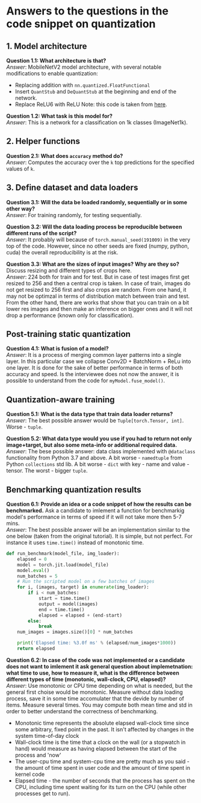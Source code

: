 # Answers to the questions in the code snippet on quantization

## 1. Model architecture

**Question 1.1: What architecture is that?**  
_Answer_: MobileNetV2 model architecture, with several notable modifications to enable quantization:
- Replacing addition with ``nn.quantized.FloatFunctional``
- Insert ``QuantStub`` and ``DeQuantStub`` at the beginning and end of the network.
- Replace ReLU6 with ReLU
Note: this code is taken from [here](https://github.com/pytorch/vision/blob/master/torchvision/models/mobilenet.py>).

**Question 1.2: What task is this model for?**  
_Answer_: This is a network for a classification on 1k classes (ImageNet1k).

## 2. Helper functions

**Question 2.1: What does `accuracy` method do?**  
_Answer_: Computes the accuracy over the `k` top predictions for the specified values of `k`.

## 3. Define dataset and data loaders
**Question 3.1: Will the data be loaded randomly, sequentially or in some other way?**  
_Answer_: For training randomly, for testing sequentially.

**Question 3.2: Will the data loading process be reproducible between different runs of the script?**  
_Answer_: It probably will because of `torch.manual_seed(191009)` in the very top of the code. However, since no other seeds are fixed (numpy, python, cuda) the overall reproducibility is at the risk.

**Question 3.3: What are the sizes of input images? Why are they so?** Discuss resizing and different types of crops here.  
_Answer_: 224 both for train and for test. But in case of test images first get resized to 256 and then a central crop is taken. In case of train, images do not get resized to 256 first and also crops are random. From one hand, it may not be optimzal in terms of distribution match between train and test. From the other hand, there are works that show that you can train on a bit lower res images and then make an inference on bigger ones and it will not drop a performance (known only for classification).

## Post-training static quantization

**Question 4.1: What is fusion of a model?**  
_Answer_: It is a process of merging common layer patterns into a single layer. In this particular case we collapse Conv2D + BatchNorm + ReLu into one layer. It is done for the sake of better performance in terms of both accuracy and speed. Is the interviewee does not now the answer, it is possible to understand from the code for `myModel.fuse_model()`.

## Quantization-aware training

**Question 5.1: What is the data type that train data loader returns?**  
_Answer_: The best possible answer would be `Tuple[torch.Tensor, int]`. Worse - `tuple`.

**Question 5.2: What data type would you use if you had to return not only image+target, but also some meta-info or additional required data.**    
_Answer_: The bese possible answer: data class implemented with `@dataclass` functionality from Python 3.7 and above. A bit worse - `namedtuple` from Python `collections` std lib. A bit worse - `dict` with key - name and value - tensor. The worst - bigger `tuple`.

## Benchmarking quantization results

**Question 6.1: Provide an idea or a code snippet of how the results can be benchmarked.** Ask a candidate to imlement a function for benchmarkig model's performance in terms of speed if it will not take more then 5-7 mins.   
_Answer_: The best possible answer will be an implementation similar to the one below (taken from the original tutorial). It is simple, but not perfect. For instance it uses `time.time()` instead of monotonic time.
```Python
def run_benchmark(model_file, img_loader):
    elapsed = 0
    model = torch.jit.load(model_file)
    model.eval()
    num_batches = 5
    # Run the scripted model on a few batches of images
    for i, (images, target) in enumerate(img_loader):
        if i < num_batches:
            start = time.time()
            output = model(images)
            end = time.time()
            elapsed = elapsed + (end-start)
        else:
            break
    num_images = images.size()[0] * num_batches

    print('Elapsed time: %3.0f ms' % (elapsed/num_images*1000))
    return elapsed
```

**Question 6.2: In case of the code was not implemented or a candidate does not want to imlement it ask general question about implemetnation: what time to use, how to measure it, what is the difference between different types of time (monotonic, wall-clock, CPU, elapsed)?**  
_Answer_: Use monotonic or CPU time depending on what is needed, but the general first choise would be monotonic. Measure without data loading process, save it in some time accomulater that the devide by number of items. Measure several times. You may compute both mean time and std in order to better understand the correctness of benchmarking.
* Monotonic time represents the absolute elapsed wall-clock time since some arbitrary, fixed point in the past. It isn't affected by changes in the system time-of-day clock
* Wall-clock time is the time that a clock on the wall (or a stopwatch in hand) would measure as having elapsed between the start of the process and 'now'
* The user-cpu time and system-cpu time are pretty much as you said - the amount of time spent in user code and the amount of time spent in kernel code
* Elapsed time - the number of seconds that the process has spent on the CPU, including time spent waiting for its turn on the CPU (while other processes get to run).